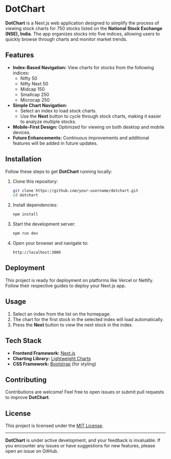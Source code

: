 # DotChart

**DotChart** is a Next.js web application designed to simplify the process of viewing stock charts for 750 stocks listed on the **National Stock Exchange (NSE), India**. The app organizes stocks into five indices, allowing users to quickly browse through charts and monitor market trends.

## Features

- **Index-Based Navigation:** View charts for stocks from the following indices:
  - Nifty 50
  - Nifty Next 50
  - Midcap 150
  - Smallcap 250
  - Microcap 250
- **Simple Chart Navigation:** 
  - Select an index to load stock charts.
  - Use the **Next** button to cycle through stock charts, making it easier to analyze multiple stocks.
- **Mobile-First Design:** Optimized for viewing on both desktop and mobile devices.
- **Future Enhancements:** Continuous improvements and additional features will be added in future updates.

## Installation

Follow these steps to get **DotChart** running locally:

1. Clone this repository:
   ```bash
   git clone https://github.com/your-username/dotchart.git
   cd dotchart
   ```

2. Install dependencies:
   ```bash
   npm install
   ```

3. Start the development server:
   ```bash
   npm run dev
   ```

4. Open your browser and navigate to:
   ```
   http://localhost:3000
   ```

## Deployment

This project is ready for deployment on platforms like Vercel or Netlify. Follow their respective guides to deploy your Next.js app.

## Usage

1. Select an index from the list on the homepage.
2. The chart for the first stock in the selected index will load automatically.
3. Press the **Next** button to view the next stock in the index.

## Tech Stack

- **Frontend Framework:** [Next.js](https://nextjs.org/)
- **Charting Library:** [Lightweight Charts](https://tradingview.github.io/lightweight-charts/)
- **CSS Framework:** [Bootstrap](https://getbootstrap.com/) (for styling)

## Contributing

Contributions are welcome! Feel free to open issues or submit pull requests to improve **DotChart**.

## License

This project is licensed under the [MIT License](LICENSE).

---

**DotChart** is under active development, and your feedback is invaluable. If you encounter any issues or have suggestions for new features, please open an issue on GitHub.
